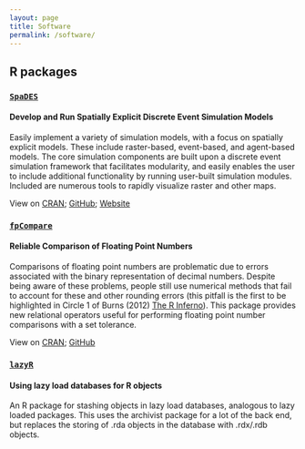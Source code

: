 ```yaml
---
layout: page
title: Software
permalink: /software/
---
```


## R packages

### [`SpaDES`](http://SpaDES.PredictiveEcology.org)

#### Develop and Run Spatially Explicit Discrete Event Simulation Models

Easily implement a variety of simulation models, with a focus on spatially explicit models. These include raster-based, event-based, and agent-based models. The core simulation components are built upon a discrete event simulation framework that facilitates modularity, and easily enables the user to include additional functionality by running user-built simulation modules. Included are numerous tools to rapidly visualize raster and other maps.

View on [CRAN](https://cran.r-project.org/package=SpaDES); [GitHub](https://github.com/PredictiveEcology/SpaDES); [Website](http://SpaDES.PredictiveEcology.org)

### [`fpCompare`](https://cran.r-project.org/package=fpCompare)

#### Reliable Comparison of Floating Point Numbers

Comparisons of floating point numbers are problematic due to errors associated with the binary representation of decimal numbers. Despite being aware of these problems, people still use numerical methods that fail to account for these and other rounding errors (this pitfall is the first to be highlighted in Circle 1 of Burns (2012) [The R Inferno](http://www.burns-stat.com/pages/Tutor/R_inferno.pdf)). This package provides new relational operators useful for performing floating point number comparisons with a set tolerance.

View on [CRAN](https://cran.r-project.org/package=fpCompare);  [GitHub](https://github.com/PredictiveEcology/fpCompare)

### [`lazyR`](https://github.com/PredictiveEcology/lazyR)

#### Using lazy load databases for R objects

An R package for stashing objects in lazy load databases, analogous to lazy loaded packages. This uses the archivist package for a lot of the back end, but replaces the storing of .rda objects in the database with .rdx/.rdb objects.
